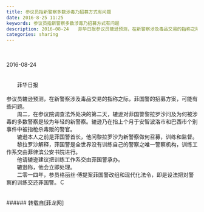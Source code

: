 ```yaml
---
title: 参议员指新警察多数涉毒乃招募方式有问题
date: 2016-8-25 11:25
keywords: 参议员指新警察多数涉毒乃招募方式有问题
description: 2016-08-24　　菲华日报参议员辘逊预测，在新警察涉及毒品交易的指称之际，菲国警的招募方案，可能有些问题。　　周二，在参议院调查法外处决的第二天，辘逊对菲国警黎拉罗沙问及为何被涉毒的多数警察是较为年轻的新警察。辘逊乃在指上个月于安智波洛市和巴西市个别事件中被指枪杀毒贩的警官。　　辘逊本人之前是菲国警首长，他问黎拉罗沙为新警察做何召募，训练和监督。　　黎拉罗沙解释，菲国警是全世界没有训练自己的警察之唯一警察机构，训练工作系交由菲律滨公安书院进行。　　他请辘逊建议把训练工作系交由菲国警承办。　　辘逊称，他会立即处理。　　二零一四年，参员格丽丝‧傅提案菲国警改组和现代化法令，即是设法把对警察的训练交还菲国警。Ｃ
categories: sharing
---
```

<td class="t_f" id="postmessage_387674">

<br/>
<br/>
2016-08-24<br/>
<br/>
<br/>
　　菲华日报<br/>
<br/>
参议员辘逊预测，在新警察涉及毒品交易的指称之际，菲国警的招募方案，可能有些问题。<br/>
　　周二，在参议院调查法外处决的第二天，辘逊对菲国警黎拉罗沙问及为何被涉毒的多数警察是较为年轻的新警察。辘逊乃在指上个月于安智波洛市和巴西市个别事件中被指枪杀毒贩的警官。<br/>
　　辘逊本人之前是菲国警首长，他问黎拉罗沙为新警察做何召募，训练和监督。<br/>
　　黎拉罗沙解释，菲国警是全世界没有训练自己的警察之唯一警察机构，训练工作系交由菲律滨公安书院进行。<br/>
　　他请辘逊建议把训练工作系交由菲国警承办。<br/>
　　辘逊称，他会立即处理。<br/>
　　二零一四年，参员格丽丝‧傅提案菲国警改组和现代化法令，即是设法把对警察的训练交还菲国警。Ｃ<br/>
<br/>
<br/>
</td>
###### 转载自[菲龙网]